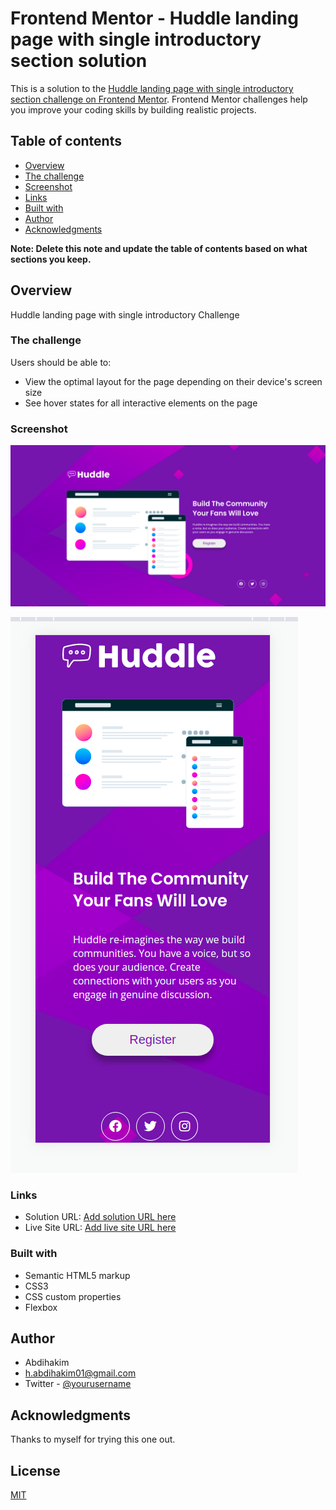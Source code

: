 # Frontend Mentor - Huddle landing page with single introductory section solution

This is a solution to the [Huddle landing page with single introductory section challenge on Frontend Mentor](https://www.frontendmentor.io/challenges/huddle-landing-page-with-a-single-introductory-section-B_2Wvxgi0). Frontend Mentor challenges help you improve your coding skills by building realistic projects. 

## Table of contents

 - [Overview](#overview)
  - [The challenge](#the-challenge)
  - [Screenshot](#screenshot)
  - [Links](#links)
  - [Built with](#built-with)
  - [Author](#author)
  - [Acknowledgments](#acknowledgments)

**Note: Delete this note and update the table of contents based on what sections you keep.**

## Overview
Huddle landing page with single introductory Challenge
### The challenge

Users should be able to:

- View the optimal layout for the page depending on their device's screen size
- See hover states for all interactive elements on the page

### Screenshot

![Desktop View](./screenshots/desktop-layout.png)

![Mobile View](./screenshots/mobile-view.png)
### Links

- Solution URL: [Add solution URL here](https://your-solution-url.com)
- Live Site URL: [Add live site URL here](https://your-live-site-url.com)


### Built with

- Semantic HTML5 markup
- CSS3
- CSS custom properties
- Flexbox

## Author

- Abdihakim
- h.abdihakim01@gmail.com
- Twitter - [@yourusername](https://www.twitter.com/yourusername)

## Acknowledgments

Thanks to myself for trying this one out.

## License

[MIT](https://choosealicense.com/licenses/mit/)